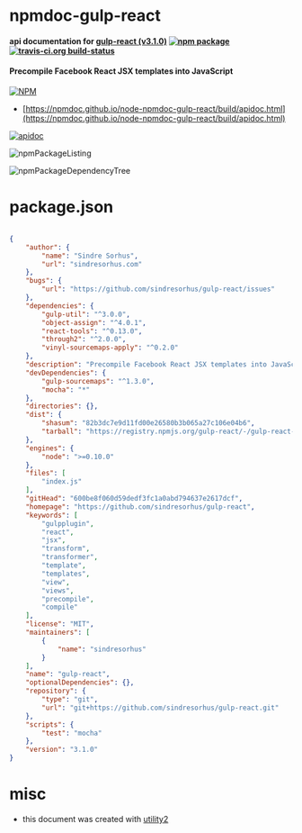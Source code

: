 # npmdoc-gulp-react

#### api documentation for  [gulp-react (v3.1.0)](https://github.com/sindresorhus/gulp-react)  [![npm package](https://img.shields.io/npm/v/npmdoc-gulp-react.svg?style=flat-square)](https://www.npmjs.org/package/npmdoc-gulp-react) [![travis-ci.org build-status](https://api.travis-ci.org/npmdoc/node-npmdoc-gulp-react.svg)](https://travis-ci.org/npmdoc/node-npmdoc-gulp-react)

#### Precompile Facebook React JSX templates into JavaScript

[![NPM](https://nodei.co/npm/gulp-react.png?downloads=true&downloadRank=true&stars=true)](https://www.npmjs.com/package/gulp-react)

- [https://npmdoc.github.io/node-npmdoc-gulp-react/build/apidoc.html](https://npmdoc.github.io/node-npmdoc-gulp-react/build/apidoc.html)

[![apidoc](https://npmdoc.github.io/node-npmdoc-gulp-react/build/screenCapture.buildCi.browser.%252Ftmp%252Fbuild%252Fapidoc.html.png)](https://npmdoc.github.io/node-npmdoc-gulp-react/build/apidoc.html)

![npmPackageListing](https://npmdoc.github.io/node-npmdoc-gulp-react/build/screenCapture.npmPackageListing.svg)

![npmPackageDependencyTree](https://npmdoc.github.io/node-npmdoc-gulp-react/build/screenCapture.npmPackageDependencyTree.svg)



# package.json

```json

{
    "author": {
        "name": "Sindre Sorhus",
        "url": "sindresorhus.com"
    },
    "bugs": {
        "url": "https://github.com/sindresorhus/gulp-react/issues"
    },
    "dependencies": {
        "gulp-util": "^3.0.0",
        "object-assign": "^4.0.1",
        "react-tools": "^0.13.0",
        "through2": "^2.0.0",
        "vinyl-sourcemaps-apply": "^0.2.0"
    },
    "description": "Precompile Facebook React JSX templates into JavaScript",
    "devDependencies": {
        "gulp-sourcemaps": "^1.3.0",
        "mocha": "*"
    },
    "directories": {},
    "dist": {
        "shasum": "82b3dc7e9d11fd00e26580b3b065a27c106e04b6",
        "tarball": "https://registry.npmjs.org/gulp-react/-/gulp-react-3.1.0.tgz"
    },
    "engines": {
        "node": ">=0.10.0"
    },
    "files": [
        "index.js"
    ],
    "gitHead": "600be8f060d59dedf3fc1a0abd794637e2617dcf",
    "homepage": "https://github.com/sindresorhus/gulp-react",
    "keywords": [
        "gulpplugin",
        "react",
        "jsx",
        "transform",
        "transformer",
        "template",
        "templates",
        "view",
        "views",
        "precompile",
        "compile"
    ],
    "license": "MIT",
    "maintainers": [
        {
            "name": "sindresorhus"
        }
    ],
    "name": "gulp-react",
    "optionalDependencies": {},
    "repository": {
        "type": "git",
        "url": "git+https://github.com/sindresorhus/gulp-react.git"
    },
    "scripts": {
        "test": "mocha"
    },
    "version": "3.1.0"
}
```



# misc
- this document was created with [utility2](https://github.com/kaizhu256/node-utility2)
